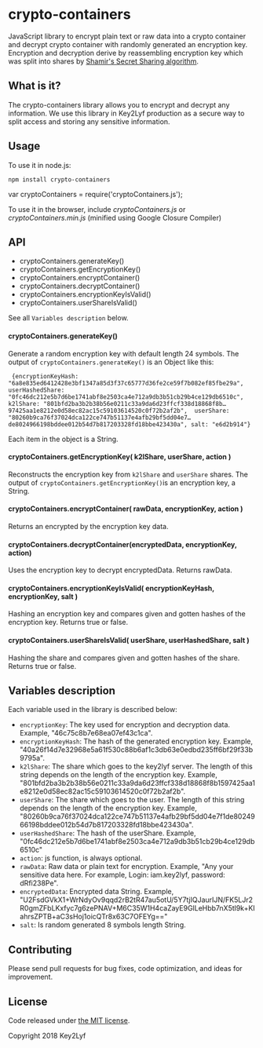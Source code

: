 # crypto-containers
JavaScript library to encrypt plain text or raw data into a crypto container and decrypt crypto container with randomly generated an encryption key. Encryption and decryption derive by reassembling encryption key which was split into shares by [Shamir's Secret Sharing algorithm](http://en.wikipedia.org/wiki/Shamir's_Secret_Sharing).

## What is it?
The crypto-containers library allows you to encrypt and decrypt any information. We use this library in Key2Lyf production as a secure way to split access and storing any sensitive information.

## Usage

To use it in node.js:
  ```
  npm install crypto-containers
  ```
	
 var cryptoContainers = require('cryptoContainers.js');
	
To use it in the browser, include *cryptoContainers.js* or *cryptoContainers.min.js* (minified using Google Closure Compiler)

  <script src="cryptoContainers.min.js"></script>
  

## API
* cryptoContainers.generateKey()
* cryptoContainers.getEncryptionKey()
* cryptoContainers.encryptContainer()
* cryptoContainers.decryptContainer()
* cryptoContainers.encryptionKeyIsValid()
* cryptoContainers.userShareIsValid()

See all `Variables description` below.

#### cryptoContainers.generateKey()
Generate a random encryption key with default length 24 symbols.
The output of `cryptoContainers.generateKey()` is an Object like this:
 
` {encryptionKeyHash: "6a8e835ed6412428e3bf1347a85d3f37c65777d36fe2ce59f7b082ef85fbe29a", 
userHashedShare: "0fc46dc212e5b7d6be1741abf8e2503ca4e712a9db3b51cb29b4ce129db6510c", 
k2lShare: "801bfd2ba3b2b38b56e0211c33a9da6d23ffcf338d18868f8b…97425aa1e8212e0d58ec82ac15c59103614520c0f72b2af2b", 
userShare: "80260b9ca76f37024dca122ce747b51137e4afb29bf5dd04e7…de8024966198bddee012b54d7b817203328fd18bbe423430a",
salt: "e6d2b914"}`

Each item in the object is a String.


#### cryptoContainers.getEncryptionKey( k2lShare, userShare, action )
Reconstructs the encryption key from `k2lShare` and `userShare` shares.
The output of `cryptoContainers.getEncryptionKey()`is an encryption key, a String.


#### cryptoContainers.encryptContainer( rawData, encryptionKey, action )
Returns an encrypted by the encryption key data.


#### cryptoContainers.decryptContainer(encryptedData, encryptionKey, action)
Uses the encryption key to decrypt encryptedData. Returns rawData.


#### cryptoContainers.encryptionKeyIsValid( encryptionKeyHash, encryptionKey, salt )
Hashing an encryption key and compares given and gotten hashes of the encryption key. Returns true or false.


#### cryptoContainers.userShareIsValid( userShare, userHashedShare, salt )
Hashing the share and compares given and gotten hashes of the share. Returns true or false.

## Variables description

Each variable used in the library is described below:
* `encryptionKey`: The key used for encryption and decryption data. Example, "46c75c8b7e68ea07ef43c1ca".
* `encryptionKeyHash`: The hash of the generated encryption key. Example, "40a26f14d7e32968e5a61f530c88b6af1c3db63e0edbd235ff6bf29f33b9795a".
* `k2lShare`: The share which goes to the key2lyf server. The length of this string depends on the length of the encryption key. Example, "801bfd2ba3b2b38b56e0211c33a9da6d23ffcf338d18868f8b1597425aa1e8212e0d58ec82ac15c59103614520c0f72b2af2b".
* `userShare`: The share which goes to the user. The length of this string depends on the length of the encryption key. Example, "80260b9ca76f37024dca122ce747b51137e4afb29bf5dd04e7f1de8024966198bddee012b54d7b817203328fd18bbe423430a".
* `userHashedShare`: The hash  of the userShare. Example, "0fc46dc212e5b7d6be1741abf8e2503ca4e712a9db3b51cb29b4ce129db6510c"
* `action`: js function, is always optional.
* `rawData`: Raw data or plain text for encryption. Example, "Any your sensitive data here. For example, Login: iam.key2lyf, password: dRfi238Pe".
* `encryptedData`: Encrypted data String. Example, "U2FsdGVkX1+WrNdyOv9qqd2rB2tR47au5otU/5Y7tjIQJaurIJN/FK5LJr2R0gmZFbLKxfyc7g6zePNAV+M6C35W1H4caZayE9GlLeHbb7nX5tl9k+KIahrsZPTB+aC3sHoj1oicQTr8x63C7OFEYg=="
* `salt`: Is random generated 8 symbols length String.

## Contributing

Please send pull requests for bug fixes, code optimization, and ideas for improvement. 


## License

Code released under [the MIT license](https://github.com/MariKiev/k2l-js-lib/blob/master/LICENSE).

Copyright 2018 Key2Lyf
